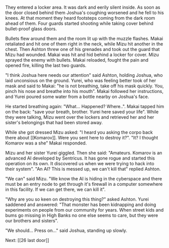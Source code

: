 They entered a locker area. It was dark and eerily silent inside. As soon as the door closed behind them Joshua's coughing worsened and he fell to his knees. At that moment they heard footsteps coming from the dark room ahead of them. Four guards started shooting while taking cover behind bullet-proof glass doors.

Bullets flew around them and the room lit up with the muzzle flashes. Makai retaliated and hit one of them right in the neck, while Mizu hit another in the chest. Then Ashton threw one of his grenades and took out the guard that Mizu had wounded. Makai was hit and hid behind a locker for cover. Mizu sprayed the enemy with bullets. Makai reloaded, fought the pain and opened fire, killing the last two guards.

"I think Joshua here needs our attention" said Ashton, holding Joshua, who laid unconsious on the ground. Yurei, who was feeling better took of her mask and said to Makai: "he is not breathing, take off his mask quickly. You, pinch his nose and breathe into his mouth". Makai followed her instructions, and Yurei poured some water from a bottle nearby on Joshua's face.

He started breathing again: "What... Happened? Where..". Makai tapped him on the back: "save your breath, brother. Yurei here saved your life". While they were talking, Mizu went over the lockers and retrieved her and her sister's belongings that had been stored away.

While she got dressed Mizu asked: "I heard you asking the corpo back there about [[Komarov]]. Were you sent here to destroy it?". "It? I thought Komarov was a she" Makai responded.

Mizu and her sister Yurei giggled. Then she said: "Amateurs. Komarov is an advanced AI developed by Sentricus. It has gone rogue and started this operation on its own. It discovered us when we were trying to hack into their system". "An AI? This is messed up, we can't kill that" replied Ashton.

"We can" said Mizu. "We know the AI is hiding in the cyberspace and there must be an entry node to get through it's firewall in a computer somewhere in this facility. If we can get there, we can kill it".

"Why are you so keen on destroying this thing?" asked Ashton. Yurei saddened and answered: "That monster has been kidnapping and doing experiments on people from our community for years. When street kids and bums go missing in High Banks no one else seems to care, but they were our brothers and sisters".

"We should... Press on..." said Joshua, standing up slowly.

Next: [[26 last door]]